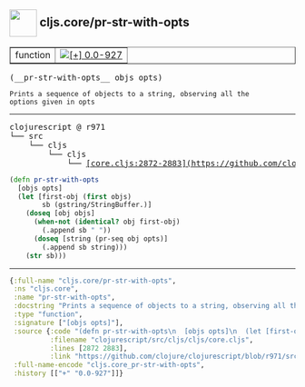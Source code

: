 ## <img width="48px" valign="middle" src="http://i.imgur.com/Hi20huC.png"> cljs.core/pr-str-with-opts

 <table border="1">
<tr>
<td>function</td>
<td><a href="https://github.com/cljsinfo/api-refs/tree/0.0-927"><img valign="middle" alt="[+] 0.0-927" src="https://img.shields.io/badge/+-0.0--927-lightgrey.svg"></a> </td>
</tr>
</table>

 <samp>
(__pr-str-with-opts__ objs opts)<br>
</samp>

```
Prints a sequence of objects to a string, observing all the
options given in opts
```

---

 <pre>
clojurescript @ r971
└── src
    └── cljs
        └── cljs
            └── <ins>[core.cljs:2872-2883](https://github.com/clojure/clojurescript/blob/r971/src/cljs/cljs/core.cljs#L2872-L2883)</ins>
</pre>

```clj
(defn pr-str-with-opts
  [objs opts]
  (let [first-obj (first objs)
        sb (gstring/StringBuffer.)]
    (doseq [obj objs]
      (when-not (identical? obj first-obj)
        (.append sb " "))
      (doseq [string (pr-seq obj opts)]
        (.append sb string)))
    (str sb)))
```


---

```clj
{:full-name "cljs.core/pr-str-with-opts",
 :ns "cljs.core",
 :name "pr-str-with-opts",
 :docstring "Prints a sequence of objects to a string, observing all the\noptions given in opts",
 :type "function",
 :signature ["[objs opts]"],
 :source {:code "(defn pr-str-with-opts\n  [objs opts]\n  (let [first-obj (first objs)\n        sb (gstring/StringBuffer.)]\n    (doseq [obj objs]\n      (when-not (identical? obj first-obj)\n        (.append sb \" \"))\n      (doseq [string (pr-seq obj opts)]\n        (.append sb string)))\n    (str sb)))",
          :filename "clojurescript/src/cljs/cljs/core.cljs",
          :lines [2872 2883],
          :link "https://github.com/clojure/clojurescript/blob/r971/src/cljs/cljs/core.cljs#L2872-L2883"},
 :full-name-encode "cljs.core_pr-str-with-opts",
 :history [["+" "0.0-927"]]}

```
